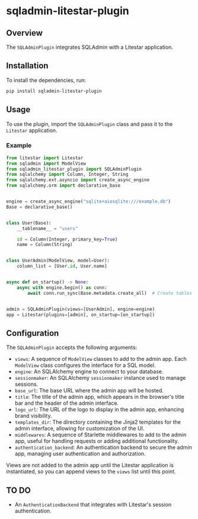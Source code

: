# sqladmin-litestar-plugin

## Overview

The `SQLAdminPlugin` integrates SQLAdmin with a Litestar application.

## Installation

To install the dependencies, run:

```bash
pip install sqladmin-litestar-plugin
```

## Usage

To use the plugin, import the `SQLAdminPlugin` class and pass it to the `Litestar` application.

### Example

```python
from litestar import Litestar
from sqladmin import ModelView
from sqladmin_litestar_plugin import SQLAdminPlugin
from sqlalchemy import Column, Integer, String
from sqlalchemy.ext.asyncio import create_async_engine
from sqlalchemy.orm import declarative_base


engine = create_async_engine("sqlite+aiosqlite:///example.db")
Base = declarative_base()


class User(Base):
    __tablename__ = "users"

    id = Column(Integer, primary_key=True)
    name = Column(String)


class UserAdmin(ModelView, model=User):
    column_list = [User.id, User.name]


async def on_startup() -> None:
    async with engine.begin() as conn:
        await conn.run_sync(Base.metadata.create_all)  # Create tables


admin = SQLAdminPlugin(views=[UserAdmin], engine=engine)
app = Litestar(plugins=[admin], on_startup=[on_startup])
```

## Configuration

The `SQLAdminPlugin` accepts the following arguments:

- `views`: A sequence of `ModelView` classes to add to the admin app. Each `ModelView` class configures the interface for a SQL model.
- `engine`: An SQLAlchemy engine to connect to your database.
- `sessionmaker`: An SQLAlchemy `sessionmaker` instance used to manage sessions.
- `base_url`: The base URL where the admin app will be hosted.
- `title`: The title of the admin app, which appears in the browser's title bar and the header of the admin interface.
- `logo_url`: The URL of the logo to display in the admin app, enhancing brand visibility.
- `templates_dir`: The directory containing the Jinja2 templates for the admin interface, allowing for customization of the UI.
- `middlewares`: A sequence of Starlette middlewares to add to the admin app, useful for handling requests or adding additional functionality.
- `authentication_backend`: An authentication backend to secure the admin app, managing user authentication and authorization.

Views are not added to the admin app until the Litestar application is instantiated, so you can append views to the
`views` list until this point.

## TO DO

- An `AuthenticationBackend` that integrates with Litestar's session authentication.
 
